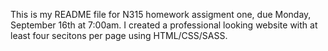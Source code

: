 This is my README file for N315 homework assigment one, due Monday, September 16th at 7:00am. I created a professional looking website with at least four secitons per page using HTML/CSS/SASS.
